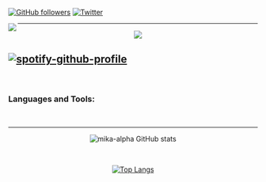 
<div>

[![GitHub followers](https://img.shields.io/github/followers/mika-alpha?style=social)](https://github.com/mika-alpha)
[![Twitter](https://img.shields.io/twitter/follow/mika_alpha_?style=social)](https://twitter.com/mika_alpha_)

<img src="https://i.pinimg.com/originals/ab/cc/3c/abcc3c5048a7f37a25d102b59c2fe0fa.gif" align = "left">

</div>

---
<div align = "top ">

<p align="center"><a href="https://open.spotify.com/user/31xjluqub65mixcsngqlgwewfc6m?si=752c5a6b619c4d3a" target="_blank"> <img src = "https://img.shields.io/badge/Spotify-1ED760?&style=for-the-badge&logo=spotify&logoColor=white"/></a>

</div>

[![spotify-github-profile](https://spotify-github-profile.vercel.app/api/view?uid=31xjluqub65mixcsngqlgwewfc6m&cover_image=true&theme=default)](https://spotify-github-profile.vercel.app/api/view?uid=31xjluqub65mixcsngqlgwewfc6m&redirect=true)
---
<br />

### Languages and Tools:



<br />

---
<div align="center">

![mika-alpha GitHub stats](https://github-readme-stats.vercel.app/api?username=mika-alpha&show_icons=true&theme=jolly)

<br/>

[![Top Langs](https://github-readme-stats.vercel.app/api/top-langs/?username=mika-alpha&layout=compact&theme=jolly)](https://github.com/mika-alpha/github-readme-stats)

</div>

[twitter]: https://twitter.com/mika_alpha_
[spotify]: https://open.spotify.com/user/31xjluqub65mixcsngqlgwewfc6m?si=7563f24a3c3c4d76

